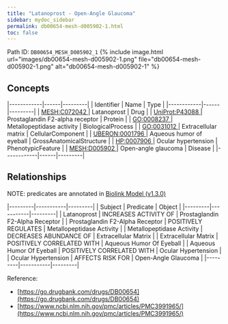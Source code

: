 ```yaml
---
title: "Latanoprost - Open-Angle Glaucoma"
sidebar: mydoc_sidebar
permalink: db00654-mesh-d005902-1.html
toc: false 
---
```



Path ID: `DB00654_MESH_D005902_1`
{% include image.html url="images/db00654-mesh-d005902-1.png" file="db00654-mesh-d005902-1.png" alt="db00654-mesh-d005902-1" %}

## Concepts

|------------|------|---------|
| Identifier | Name | Type    |
|------------|------|---------|
| <a href="https://identifiers.org/MESH:C072042">MESH:C072042 </a> | Latanoprost | Drug |
| <a href="https://identifiers.org/UniProt:P43088">UniProt:P43088 </a> | Prostaglandin F2-alpha receptor | Protein |
| <a href="https://identifiers.org/GO:0008237">GO:0008237 </a> | Metallopeptidase activity | BiologicalProcess |
| <a href="https://identifiers.org/GO:0031012">GO:0031012 </a> | Extracellular matrix | CellularComponent |
| <a href="https://identifiers.org/UBERON:0001796">UBERON:0001796 </a> | Aqueous humor of eyeball | GrossAnatomicalStructure |
| <a href="https://identifiers.org/HP:0007906">HP:0007906 </a> | Ocular hypertension | PhenotypicFeature |
| <a href="https://identifiers.org/MESH:D005902">MESH:D005902 </a> | Open-angle glaucoma | Disease |
|------------|------|---------|

## Relationships


NOTE: predicates are annotated in <a href="https://github.com/biolink/biolink-model/releases/tag/v1.3.0">Biolink Model (v1.3.0)</a>

|---------|-----------|---------|
| Subject | Predicate | Object  |
|---------|-----------|---------|
| Latanoprost | INCREASES ACTIVITY OF | Prostaglandin F2-Alpha Receptor |
| Prostaglandin F2-Alpha Receptor | POSITIVELY REGULATES | Metallopeptidase Activity |
| Metallopeptidase Activity | DECREASES ABUNDANCE OF | Extracellular Matrix |
| Extracellular Matrix | POSITIVELY CORRELATED WITH | Aqueous Humor Of Eyeball |
| Aqueous Humor Of Eyeball | POSITIVELY CORRELATED WITH | Ocular Hypertension |
| Ocular Hypertension | AFFECTS RISK FOR | Open-Angle Glaucoma |
|---------|-----------|---------|

Reference: 
  - [https://go.drugbank.com/drugs/DB00654](https://go.drugbank.com/drugs/DB00654)
  - [https://www.ncbi.nlm.nih.gov/pmc/articles/PMC3991965/](https://www.ncbi.nlm.nih.gov/pmc/articles/PMC3991965/)

